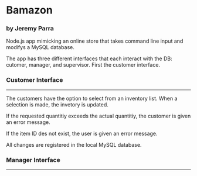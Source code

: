 # Bamazon
### by Jeremy Parra

Node.js app mimicking an online store that takes command line input and modifys a MySQL database.

The app has three different interfaces that each interact with the DB: cutomer, manager, and supervisor. First the customer interface.

### Customer Interface
<hr>
The customers have the option to select from an inventory list. When a selection is made, the invetory is updated.

If the requested quantitiy exceeds the actual quantitiy, the customer is given an error message.

If the item ID des not exist, the user is given an error message.

All changes are registered in the local MySQL database.

### Manager Interface
<hr>

